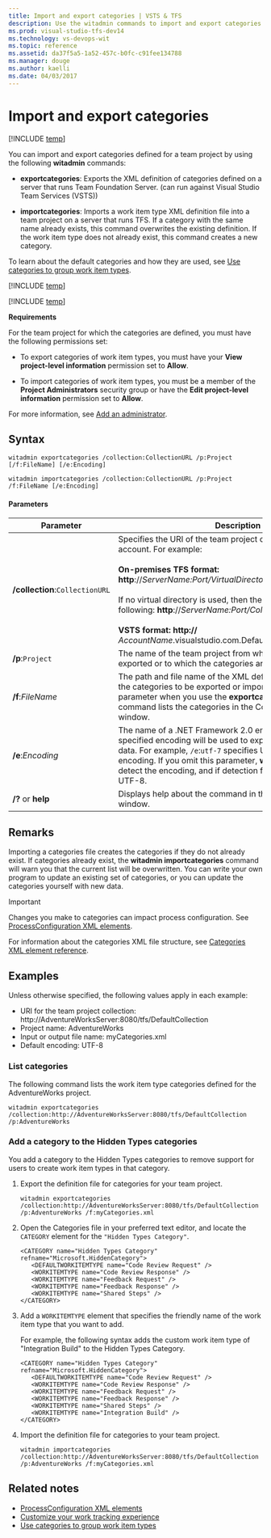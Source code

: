```yaml
---
title: Import and export categories | VSTS & TFS
description: Use the witadmin commands to import and export categories defined for a team project - Team Foundation Server (TFS)
ms.prod: visual-studio-tfs-dev14
ms.technology: vs-devops-wit
ms.topic: reference
ms.assetid: da37f5a5-1a52-457c-b0fc-c91fee134788
ms.manager: douge
ms.author: kaelli
ms.date: 04/03/2017
---
```



# Import and export categories

[!INCLUDE [temp](../../_shared/customization-witadmin-plus-version-header.md)]  

You can import and export categories defined for a team project by using the following **witadmin** commands:  
  
-   **exportcategories**:  Exports the XML definition of categories defined on a server that runs Team Foundation Server. (can run against Visual Studio Team Services (VSTS))  
  
-   **importcategories**:  Imports a work item type XML definition file into a team project on a server that runs TFS.  If a category with the same name already exists, this command overwrites the existing definition. If the work item type does not already exist, this command creates a new category.  
  
To learn about the default categories and how they are used, see [Use categories to group work item types](../use-categories-to-group-work-item-types.md).  
  
[!INCLUDE [temp](../../_shared/witadmin-run-tool.md)]    
  
[!INCLUDE [temp](../../_shared/process-editor.md)]
  
 **Requirements**  
  
 For the team project for which the categories are defined, you must have the following permissions set:  
  
-   To export categories of work item types, you must have your **View project-level information** permission set to **Allow**.  
  
-   To import categories of work item types, you must be a member of the **Project Administrators** security group or have the **Edit project-level information** permission set to **Allow**.  
  
For more information, see [Add an administrator](../../../security/set-project-collection-level-permissions.md). 

## Syntax  
  
```  
witadmin exportcategories /collection:CollectionURL /p:Project [/f:FileName] [/e:Encoding]   
  
witadmin importcategories /collection:CollectionURL /p:Project /f:FileName [/e:Encoding]   
```  
  
#### Parameters  
  
|**Parameter**|**Description**|  
|-------------------|---------------------|  
|**/collection**:`CollectionURL`|Specifies the URI of the team project collection or VSTS account. For example:<br /><br /> **On-premises TFS format:  http**://*ServerName:Port/VirtualDirectoryName/CollectionName*<br /><br /> If no virtual directory is used, then the format for the URI is the following: **http**://*ServerName:Port/CollectionName*.<br /><br /> **VSTS format:  http://** *AccountName*.visualstudio.com.DefaultCollection|  
|**/p**:`Project`|The name of the team project from which the categories are exported or to which the categories are imported.|  
|**/f**:*FileName*|The path and file name of the XML definition file that contains the categories to be exported or imported. If you omit this parameter when you use the **exportcategories** command, the command lists the categories in the Command Prompt window.|  
|**/e**:*Encoding*|The name of a .NET Framework 2.0 encoding format. The specified encoding will be used to export or import the XML data. For example, `/e`:`utf-7` specifies Unicode (UTF-7) encoding. If you omit this parameter, **witadmin** attempts to detect the encoding, and if detection fails, **witadmin** uses UTF-8.|  
|**/?** or **help**|Displays help about the command in the Command Prompt window.|  
  
## Remarks  
 Importing a categories file creates the categories if they do not already exist. If categories already exist, the **witadmin importcategories** command will warn you that the current list will be overwritten. You can write your own program to update an existing set of categories, or you can update the categories yourself with new data.  
  
> [!IMPORTANT]  
>  Changes you make to categories can impact process configuration. See [ProcessConfiguration XML elements](../process-configuration-xml-element.md).  
  
 For information about the categories XML file structure, see [Categories XML element reference](../categories-xml-element-reference.md).  
  
## Examples  
 Unless otherwise specified, the following values apply in each example:  
  
-   URI for the team project collection: http://AdventureWorksServer:8080/tfs/DefaultCollection    
-   Project name: AdventureWorks    
-   Input or output file name: myCategories.xml   
-   Default encoding: UTF-8  
  
### List categories  
 The following command lists the work item type categories defined for the AdventureWorks project.  
  
```  
witadmin exportcategories /collection:http://AdventureWorksServer:8080/tfs/DefaultCollection /p:AdventureWorks   
```  
  
### Add a category to the Hidden Types categories  
 You add a category to the Hidden Types categories to remove support for users to create work item types in that category.  
  
1.  Export the definition file for categories for your team project.  
  
    ```  
    witadmin exportcategories /collection:http://AdventureWorksServer:8080/tfs/DefaultCollection /p:AdventureWorks /f:myCategories.xml   
    ```  
  
2.  Open the Categories file in your preferred text editor, and locate the `CATEGORY` element for the `"Hidden Types Category"`.  
  
    ```  
    <CATEGORY name="Hidden Types Category" refname="Microsoft.HiddenCategory">  
       <DEFAULTWORKITEMTYPE name="Code Review Request" />  
       <WORKITEMTYPE name="Code Review Response" />  
       <WORKITEMTYPE name="Feedback Request" />  
       <WORKITEMTYPE name="Feedback Response" />  
       <WORKITEMTYPE name="Shared Steps" />  
    </CATEGORY>  
    ```  
  
3.  Add a `WORKITEMTYPE` element that specifies the friendly name of the work item type that you want to add.  
  
     For example, the following syntax adds the custom work item type of "Integration Build" to the Hidden Types Category.  
  
    ```  
    <CATEGORY name="Hidden Types Category" refname="Microsoft.HiddenCategory">  
       <DEFAULTWORKITEMTYPE name="Code Review Request" />  
       <WORKITEMTYPE name="Code Review Response" />  
       <WORKITEMTYPE name="Feedback Request" />  
       <WORKITEMTYPE name="Feedback Response" />  
       <WORKITEMTYPE name="Shared Steps" />  
       <WORKITEMTYPE name="Integration Build" />  
    </CATEGORY>  
    ```  
  
4.  Import the definition file for categories to your team project.  
  
    ```  
    witadmin importcategories /collection:http://AdventureWorksServer:8080/tfs/DefaultCollection /p:AdventureWorks /f:myCategories.xml   
    ```  
  
## Related notes
- [ProcessConfiguration XML elements](../process-configuration-xml-element.md)  
-  [Customize your work tracking experience](../../customize/customize-work.md)     
-  [Use categories to group work item types](../use-categories-to-group-work-item-types.md)   
